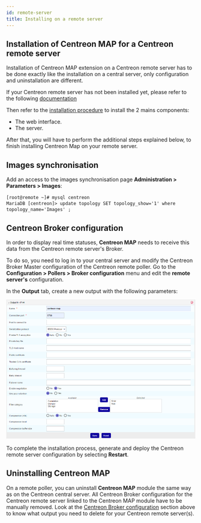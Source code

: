 ```yaml
---
id: remote-server
title: Installing on a remote server
---
```


## Installation of Centreon MAP for a Centreon remote server

Installation of Centreon MAP extension on a Centreon
remote server has to be done exactly like the installation on a
central server, only configuration and uninstallation are different.

If your Centreon remote server has not been installed yet, please refer to
the following
[documentation](../installation/installation-of-a-remote-server/using-packages.md)

Then refer to the [installation procedure](install.md) to install
the 2 mains components:

- The web interface.
- The server.

After that, you will have to perform the additional steps explained below, to finish
installing Centreon Map on your remote server.

## Images synchronisation

Add an access to the images synchronisation page **Administration  >  Parameters  >  Images**:
```shell
[root@remote ~]# mysql centreon
MariaDB [centreon]> update topology SET topology_show='1' where topology_name='Images' ;
```

## Centreon Broker configuration

In order to display real time statuses, **Centreon MAP** needs to receive this data from the Centreon remote server's Broker.

To do so, you need to log in to your central server and modify the Centreon Broker Master configuration of the
Centreon remote poller. Go to the **Configuration > Pollers > Broker
configuration** menu and edit the **remote server's** configuration.

In the **Output** tab, create a new output with the following parameters:

![image](../assets/graph-views/output_broker.png)

To complete the installation process, generate and deploy the Centreon remote
server configuration by selecting **Restart**.

## Uninstalling Centreon MAP

On a remote poller, you can uninstall **Centreon MAP** module the same
way as on the Centreon central server. All Centreon Broker configuration for the Centreon remote server linked to the Centreon
MAP module have to be manually removed. Look at the [Centreon Broker configuration](#centreon-broker-configuration) section above to
know what output you need to delete for your Centreon remote server(s).
